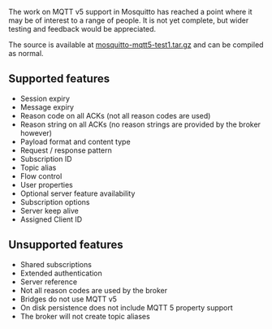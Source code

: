 <!--
.. title: MQTT 5 Test Release
.. slug: mqtt5-test-release
.. date: 2019-02-14 10:30:00 UTC
.. tags: Releases
.. category:
.. link:
.. description:
.. type: text
-->

The work on MQTT v5 support in Mosquitto has reached a point where it may be of interest to a range of people. It is not yet complete, but wider testing and feedback would be appreciated.

The source is available at [mosquitto-mqtt5-test1.tar.gz] and can be compiled as normal.

## Supported features

* Session expiry
* Message expiry
* Reason code on all ACKs (not all reason codes are used)
* Reason string on all ACKs (no reason strings are provided by the broker however)
* Payload format and content type
* Request / response pattern
* Subscription ID
* Topic alias
* Flow control
* User properties
* Optional server feature availability
* Subscription options
* Server keep alive
* Assigned Client ID


## Unsupported features

* Shared subscriptions
* Extended authentication
* Server reference
* Not all reason codes are used by the broker
* Bridges do not use MQTT v5
* On disk persistence does not include MQTT 5 property support
* The broker will not create topic aliases


[mosquitto-mqtt5-test1.tar.gz]: https://mosquitto.org/files/source/test/mosquitto-mqtt5-test1.tar.gz
